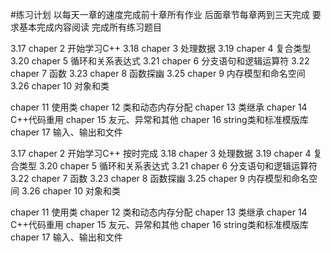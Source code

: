 #练习计划
以每天一章的速度完成前十章所有作业
后面章节每章两到三天完成
要求基本完成内容阅读
完成所有练习题目

3.17 chaper 2 开始学习C++
3.18 chaper 3 处理数据
3.19 chaper 4 复合类型
3.20 chaper 5 循环和关系表达式
3.21 chaper 6 分支语句和逻辑运算符
3.22 chaper 7 函数
3.23 chaper 8 函数探幽
3.25 chaper 9 内存模型和命名空间
3.26 chaper 10 对象和类

 chaper 11 使用类
 chaper 12 类和动态内存分配
 chaper 13 类继承
 chaper 14 C++代码重用
 chaper 15 友元、异常和其他
 chaper 16 string类和标准模版库
 chaper 17 输入、输出和文件

3.17 chaper 2 开始学习C++
按时完成
3.18 chaper 3 处理数据
3.19 chaper 4 复合类型
3.20 chaper 5 循环和关系表达式
3.21 chaper 6 分支语句和逻辑运算符
3.22 chaper 7 函数
3.23 chaper 8 函数探幽
3.25 chaper 9 内存模型和命名空间
3.26 chaper 10 对象和类

 chaper 11 使用类
 chaper 12 类和动态内存分配
 chaper 13 类继承
 chaper 14 C++代码重用
 chaper 15 友元、异常和其他
 chaper 16 string类和标准模版库
 chaper 17 输入、输出和文件